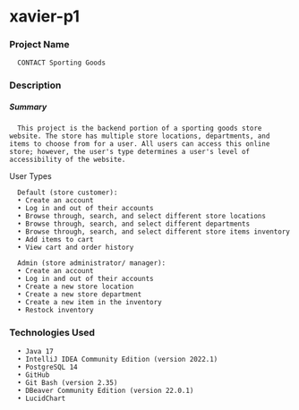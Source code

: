 # xavier-p1

### Project Name

      CONTACT Sporting Goods

### Description

##### Summary

      This project is the backend portion of a sporting goods store website. The store has multiple store locations, departments, and items to choose from for a user. All users can access this online store; however, the user's type determines a user's level of accessibility of the website.

User Types

      Default (store customer):
      • Create an account
      • Log in and out of their accounts
      • Browse through, search, and select different store locations
      • Browse through, search, and select different departments
      • Browse through, search, and select different store items inventory
      • Add items to cart
      • View cart and order history

      Admin (store administrator/ manager):
      • Create an account
      • Log in and out of their accounts
      • Create a new store location
      • Create a new store department
      • Create a new item in the inventory
      • Restock inventory
    
### Technologies Used

      • Java 17
      • IntelliJ IDEA Community Edition (version 2022.1)
      • PostgreSQL 14
      • GitHub
      • Git Bash (version 2.35)
      • DBeaver Community Edition (version 22.0.1)
      • LucidChart
